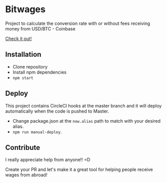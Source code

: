 # Bitwages
Project to calculate the conversion rate with or without fees receiving money from USD/BTC - Coinbase 

[Check it out!](https://bitcoin-exchange-calculator.now.sh/)

## Installation
- Clone repository
- Install npm dependencies
- `npm start`

## Deploy

This project contains CircleCI hooks at the master branch and it will deploy automatically when the code is pushed to Master.

- Change package.json at the `now.alias` path to match with your desired alias.
- `npm run manual-deploy`.

## Contribute

I really appreciate help from anyone!! =D

Create your PR and let's make it a great tool for helping people receive wages from abroad!